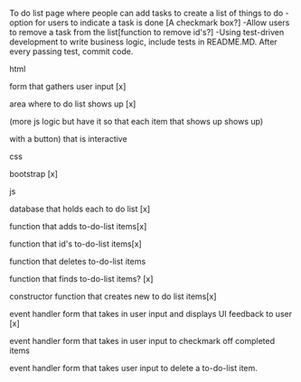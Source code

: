 To do list page where people can add tasks to create a list of things to do
-option for users to indicate a task is done [A checkmark box?]
-Allow users to remove a task from the list[function to remove id's?]
-Using test-driven development to write business logic, include tests in README.MD. After every passing test, commit code.

html
>
form that gathers user input [x]

area where to do list shows up [x]

(more js logic but have it so that each item that shows up shows up)

with a button) that is interactive

css
>
bootstrap [x]


js
>
database that holds each to do list [x]

function that adds to-do-list items[x]

function that id's to-do-list items[x]

function that deletes to-do-list items

function that finds to-do-list items? [x]

constructor function that creates new to do list items[x]

event handler form that takes in user input and displays UI feedback to user [x]

event handler form that takes in user input to checkmark off completed items

event handler form that takes user input to delete a to-do-list item.
